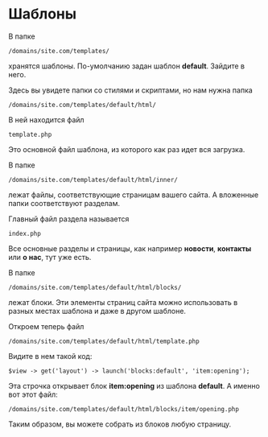 # Шаблоны

В папке

	/domains/site.com/templates/

хранятся шаблоны. По-умолчанию задан шаблон **default**. Зайдите в него.

Здесь вы увидете папки со стилями и скриптами, но нам нужна папка

	/domains/site.com/templates/default/html/

В ней находится файл

	template.php

Это основной файл шаблона, из которого как раз идет вся загрузка.

В папке

	/domains/site.com/templates/default/html/inner/

лежат файлы, соответствующие страницам вашего сайта. А вложенные папки соответствуют разделам.

Главный файл раздела называется

	index.php

Все основные разделы и страницы, как например **новости**, **контакты** или **о нас**, тут уже есть.

В папке

	/domains/site.com/templates/default/html/blocks/

лежат блоки. Эти элементы страниц сайта можно использовать в разных местах шаблона и даже в другом шаблоне.

Откроем теперь файл

	/domains/site.com/templates/default/html/template.php

Видите в нем такой код:

	$view -> get('layout') -> launch('blocks:default', 'item:opening');

Эта строчка открывает блок **item:opening** из шаблона **default**. А именно вот этот файл:

	/domains/site.com/templates/default/html/blocks/item/opening.php

Таким образом, вы можете собрать из блоков любую страницу.
